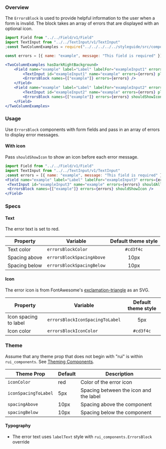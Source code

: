 ### Overview

The `ErrorsBlock` is used to provide helpful information to the user when a form is invalid. The block takes an array of errors that are displayed with an optional icon.

```jsx
import Field from "../../Field/v1/Field"
import TextInput from "../../TextInput/v1/TextInput"
;const TwoColumnExamples = require("../../../../../styleguide/src/components/TwoColumnExamples").default;

const errors = [{ name: "example", message: "This field is required" }];

<TwoColumnExamples hasDarkRightBackground>
    <Field name="example" label="Label" labelFor="exampleInput1" errors={errors}>
        <TextInput id="exampleInput1" name="example" errors={errors} placeholder="I'm a single-line input."/>
        <ErrorsBlock names={["example"]} errors={errors} />
    </Field>
    <Field name="example" label="Label" labelFor="exampleInput2" errors={errors}>
        <TextInput id="exampleInput2" name="example" errors={errors} placeholder="I'm a multi-line input with a dark background." shouldAllowLineBreaks />
        <ErrorsBlock names={["example"]} errors={errors} shouldShowIcon />
    </Field>
</TwoColumnExamples>
```

### Usage

Use `ErrorsBlock` components with form fields and pass in an array of errors to display error messages.

#### With icon

Pass `shouldShowIcon` to show an icon before each error message.

```jsx
import Field from "../../Field/v1/Field"
import TextInput from "../../TextInput/v1/TextInput"
;const errors = [{ name: "example", message: "This field is required" }, { name: "example", message: "Another error" }];
<Field name="example" label="Label" labelFor="exampleInput3" errors={errors}>
 <TextInput id="exampleInput3" name="example" errors={errors} shouldAllowLineBreaks />
 <ErrorsBlock names={["example"]} errors={errors} shouldShowIcon />
</Field>
```

### Specs

#### Text

The error text is set to red.

|Property        |Variable                  | Default theme style  |
|----------------|--------------------------|:--------------------:|
|Text color      |`errorsBlockColor`        |`#cd3f4c`             |
|Spacing above   |`errorsBlockSpacingAbove` |10px                  |
|Spacing below   |`errorsBlockSpacingBelow` |10px                  |

#### Icon

The error icon is from FontAwesome's [exclamation-triangle](https://fontawesome.com/icons/exclamation-triangle?style=solid) as an SVG.

|Property     |Variable               | Default theme style       |
|-------------|-----------------------|:-------------------------:|
|Icon spacing to label  |`errorsBlockIconSpacingToLabel`|5px                |
|Icon color   |`errorsBlockIconColor` |`#cd3f4c`                  |

### Theme

Assume that any theme prop that does not begin with "rui" is within `rui_components`. See [Theming Components](./#!/Theming%20Components).

| Theme Prop                                         | Default | Description                                                                             |
| -------------------------------------------------- | ------- | --------------------------------------------------------------------------------------- |
| `iconColor` | red | Color of the error icon |
| `iconSpacingToLabel` | 5px | Spacing between the icon and the label |
| `spacingAbove` | 10px | Spacing above the component |
| `spacingBelow` | 10px | Spacing below the component |

#### Typography

- The error text uses `labelText` style with `rui_components.ErrorsBlock` override
